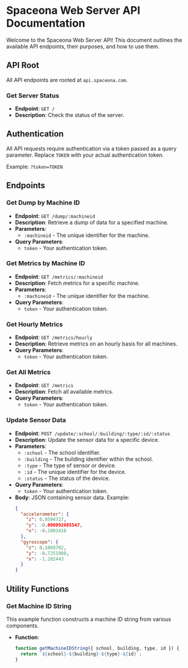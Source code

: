 # Spaceona Web Server API Documentation

Welcome to the Spaceona Web Server API! This document outlines the available API endpoints, their purposes, and how to use them.

## API Root

All API endpoints are rooted at `api.spaceona.com`.

### Get Server Status

- **Endpoint**: `GET /`
- **Description**: Check the status of the server.

## Authentication

All API requests require authentication via a token passed as a query parameter. Replace `TOKEN` with your actual authentication token.

Example: `?token=TOKEN`

## Endpoints

### Get Dump by Machine ID

- **Endpoint**: `GET /dump/:machineid`
- **Description**: Retrieve a dump of data for a specified machine.
- **Parameters**:
  - `:machineid` - The unique identifier for the machine.
- **Query Parameters**:
  - `token` - Your authentication token.

### Get Metrics by Machine ID

- **Endpoint**: `GET /metrics/:machineid`
- **Description**: Fetch metrics for a specific machine.
- **Parameters**:
  - `:machineid` - The unique identifier for the machine.
- **Query Parameters**:
  - `token` - Your authentication token.

### Get Hourly Metrics

- **Endpoint**: `GET /metrics/hourly`
- **Description**: Retrieve metrics on an hourly basis for all machines.
- **Query Parameters**:
  - `token` - Your authentication token.

### Get All Metrics

- **Endpoint**: `GET /metrics`
- **Description**: Fetch all available metrics.
- **Query Parameters**:
  - `token` - Your authentication token.

### Update Sensor Data

- **Endpoint**: `POST /update/:school/:building/:type/:id/:status`
- **Description**: Update the sensor data for a specific device.
- **Parameters**:
  - `:school` - The school identifier.
  - `:building` - The building identifier within the school.
  - `:type` - The type of sensor or device.
  - `:id` - The unique identifier for the device.
  - `:status` - The status of the device.
- **Query Parameters**:
  - `token` - Your authentication token.
- **Body**: JSON containing sensor data.
  Example:
  ```json
  {
    "accelerometer": {
      "z": 0.9594727,
      "y": -0.000092685547,
      "x": -0.1003418
    },
    "gyroscope": {
      "z": 0.1068702,
      "y": -0.7251908,
      "x": -1.282443
    }
  }
  ```

## Utility Functions

### Get Machine ID String

This example function constructs a machine ID string from various components.

- **Function**:
  ```javascript
  function getMachineIDString({ school, building, type, id }) {
    return `${school}-${building}-${type}-${id}`;
  }
  ```
